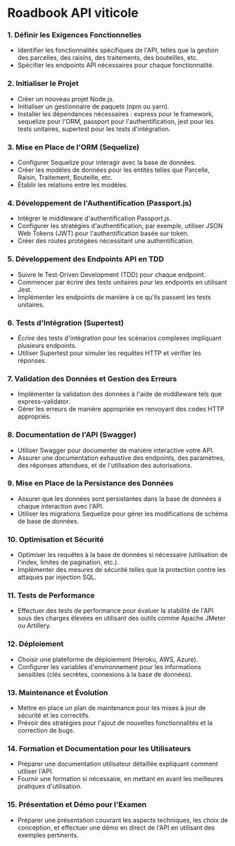 # Roadbook API viticole 

### 1. Définir les Exigences Fonctionnelles
- Identifier les fonctionnalités spécifiques de l'API, telles que la gestion des parcelles, des raisins, des traitements, des bouteilles, etc.
- Spécifier les endpoints API nécessaires pour chaque fonctionnalité.
### 2. Initialiser le Projet
- Créer un nouveau projet Node.js.
- Initialiser un gestionnaire de paquets (npm ou yarn).
- Installer les dépendances nécessaires : express pour le framework, sequelize pour l'ORM, passport pour l'authentification, jest pour les tests unitaires, supertest pour les tests d'intégration.
### 3. Mise en Place de l'ORM (Sequelize)
- Configurer Sequelize pour interagir avec la base de données.
- Créer les modèles de données pour les entités telles que Parcelle, Raisin, Traitement, Bouteille, etc.
- Établir les relations entre les modèles.
### 4. Développement de l'Authentification (Passport.js)
- Intégrer le middleware d'authentification Passport.js.
- Configurer les stratégies d'authentification, par exemple, utiliser JSON Web Tokens (JWT) pour l'authentification basée sur token.
- Créer des routes protégées nécessitant une authentification.
### 5. Développement des Endpoints API en TDD
- Suivre le Test-Driven Development (TDD) pour chaque endpoint.
- Commencer par écrire des tests unitaires pour les endpoints en utilisant Jest.
- Implémenter les endpoints de manière à ce qu'ils passent les tests unitaires.
### 6. Tests d'Intégration (Supertest)
- Écrire des tests d'intégration pour les scénarios complexes impliquant plusieurs endpoints.
- Utiliser Supertest pour simuler les requêtes HTTP et vérifier les réponses.
### 7. Validation des Données et Gestion des Erreurs
- Implémenter la validation des données à l'aide de middleware tels que express-validator.
- Gérer les erreurs de manière appropriée en renvoyant des codes HTTP appropriés.
### 8. Documentation de l'API (Swagger)
- Utiliser Swagger pour documenter de manière interactive votre API.
- Assurer une documentation exhaustive des endpoints, des paramètres, des réponses attendues, et de l'utilisation des autorisations.
### 9. Mise en Place de la Persistance des Données
- Assurer que les données sont persistantes dans la base de données à chaque interaction avec l'API.
- Utiliser les migrations Sequelize pour gérer les modifications de schéma de base de données.
### 10. Optimisation et Sécurité
- Optimiser les requêtes à la base de données si nécessaire (utilisation de l'index, limites de pagination, etc.).
- Implémenter des mesures de sécurité telles que la protection contre les attaques par injection SQL.
### 11. Tests de Performance
- Effectuer des tests de performance pour évaluer la stabilité de l'API sous des charges élevées en utilisant des outils comme Apache JMeter ou Artillery.
### 12. Déploiement
- Choisir une plateforme de déploiement (Heroku, AWS, Azure).
- Configurer les variables d'environnement pour les informations sensibles (clés secrètes, connexions à la base de données).
### 13. Maintenance et Évolution
- Mettre en place un plan de maintenance pour les mises à jour de sécurité et les correctifs.
- Prévoir des stratégies pour l'ajout de nouvelles fonctionnalités et la correction de bugs.
### 14. Formation et Documentation pour les Utilisateurs
- Préparer une documentation utilisateur détaillée expliquant comment utiliser l'API.
- Fournir une formation si nécessaire, en mettant en avant les meilleures pratiques d'utilisation.
### 15. Présentation et Démo pour l'Examen
- Préparer une présentation couvrant les aspects techniques, les choix de conception, et effectuer une démo en direct de l'API en utilisant des exemples pertinents.